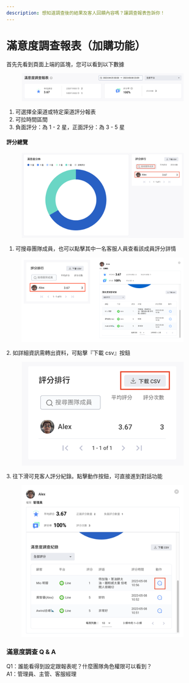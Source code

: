 ```yaml
---
description: 想知道調查後的結果及客人回饋內容嗎？讓調查報表告訴你！
---
```


# 滿意度調查報表（加購功能）

首先先看到頁面上端的區塊，您可以看到以下數據

<figure><img src="../../.gitbook/assets/截圖 2023-05-08 上午10.57.51.png" alt=""><figcaption></figcaption></figure>

1. 可選擇全渠道或特定渠道評分報表
2. 可拉時間區間
3. 負面評分：為 1 - 2 星，正面評分：為 3 - 5 星

#### 評分總覽

<figure><img src="../../.gitbook/assets/截圖 2023-05-08 上午10.58.32.png" alt=""><figcaption></figcaption></figure>

1. 可搜尋團隊成員，也可以點擊其中一名客服人員查看該成員評分詳情

<figure><img src="../../.gitbook/assets/截圖 2023-05-08 上午11.04.58.png" alt=""><figcaption></figcaption></figure>

2\. 如詳細資訊需轉出資料，可點擊『下載 csv』按鈕

<figure><img src="../../.gitbook/assets/截圖 2023-05-08 上午11.06.17.png" alt=""><figcaption></figcaption></figure>

3\. 往下滑可見客人評分紀錄。點擊動作按鈕，可直接進到對話功能

<figure><img src="../../.gitbook/assets/截圖 2023-05-08 上午11.02.57.png" alt=""><figcaption></figcaption></figure>

### 滿意度調查 Q & A

Q1：誰能看得到設定跟報表呢？什麼團隊角色權限可以看到？\
A1：管理員、主管、客服經理
